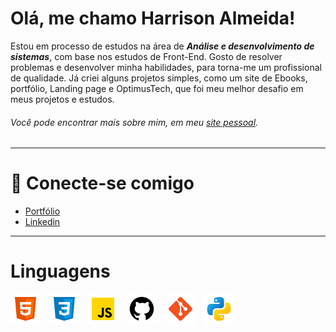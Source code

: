 # Olá, me chamo Harrison Almeida!

Estou em processo de estudos na área de **_Análise e desenvolvimento de sistemas_**, com base nos estudos de Front-End. Gosto de resolver problemas e desenvolver minha habilidades, para torna-me um profissional de qualidade. Já criei alguns projetos simples, como um site de Ebooks, portfólio, Landing page e OptimusTech, que foi meu melhor desafio em meus projetos e estudos.

###### Você pode encontrar mais sobre mim, em meu [site pessoal](https://harrisoncalmeida.github.io/Portfolio/).

---

# 🔗 Conecte-se comigo

* [Portfólio](https://harrisoncalmeida.github.io/Portfolio/)
* [Linkedin](https://www.linkedin.com/in/harrisoncalmeida/)

---

# Linguagens

<img style="padding-right: 10px;" src="./Img/html.png" alt="HTML">
<img style="padding-right: 10px;" src="./Img/css.png" alt="CSS">
<img style="padding-right: 10px;" src="./Img/JavaScript.png" alt="JavaScript">
<img style="padding-right: 10px;" src="./Img/Github.png" alt="Github">
<img style="padding-right: 10px;" src="./Img/Git.png" alt="Git">
<img style="padding-right: 10px;" src="./Img/Python.png" alt="Python">
